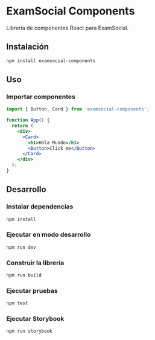 # ExamSocial Components

Librería de componentes React para ExamSocial.

## Instalación

```bash
npm install examsocial-components
```

## Uso

### Importar componentes

```jsx
import { Button, Card } from 'examsocial-components';

function App() {
  return (
    <div>
      <Card>
        <h1>Hola Mundo</h1>
        <Button>Click me</Button>
      </Card>
    </div>
  );
}
```

## Desarrollo

### Instalar dependencias

```bash
npm install
```

### Ejecutar en modo desarrollo

```bash
npm run dev
```

### Construir la librería

```bash
npm run build
```

### Ejecutar pruebas

```bash
npm test
```

### Ejecutar Storybook

```bash
npm run storybook
```

